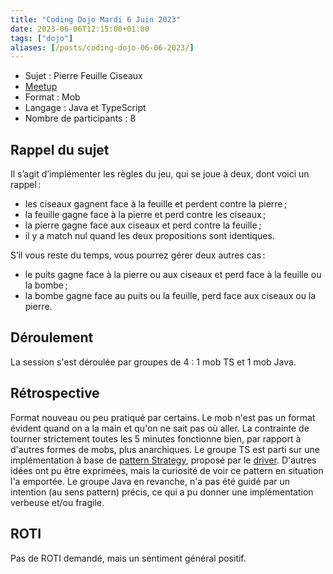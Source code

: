 ```yaml
---
title: "Coding Dojo Mardi 6 Juin 2023"
date: 2023-06-06T12:15:00+01:00
tags: ["dojo"]
aliases: [/posts/coding-dojo-06-06-2023/]
---
```


- Sujet : Pierre Feuille Ciseaux
- [Meetup](https://www.meetup.com/fr-FR/software-craftsmanship-lyon/events/293565557/)
- Format : Mob
- Langage : Java et TypeScript
- Nombre de participants : 8


## Rappel du sujet

Il s’agit d’implémenter les règles du jeu, qui se joue à deux, dont voici un rappel :

- les ciseaux gagnent face à la feuille et perdent contre la pierre ;
- la feuille gagne face à la pierre et perd contre les ciseaux ;
- la pierre gagne face aux ciseaux et perd contre la feuille ;
- il y a match nul quand les deux propositions sont identiques.

S’il vous reste du temps, vous pourrez gérer deux autres cas :

- le puits gagne face à la pierre ou aux ciseaux et perd face à la feuille ou la bombe ;
- la bombe gagne face au puits ou la feuille, perd face aux ciseaux ou la pierre.

## Déroulement

La session s'est déroulée par groupes de 4 : 1 mob TS et 1 mob Java.

## Rétrospective

Format nouveau ou peu pratiqué par certains.
Le mob n'est pas un format évident quand on a la main et qu'on ne sait pas où aller.
La contrainte de tourner strictement toutes les 5 minutes fonctionne bien, par rapport à d'autres formes de mobs, plus anarchiques.
Le groupe TS est parti sur une implémentation à base de [pattern Strategy](https://fr.wikipedia.org/wiki/Strat%C3%A9gie_(patron_de_conception)), proposé par le [driver](https://martinfowler.com/articles/on-pair-programming.html#DriverAndNavigator).
D'autres idées ont pu être exprimées, mais la curiosité de voir ce pattern en situation l'a emportée.
Le groupe Java en revanche, n'a pas été guidé par un intention (au sens pattern) précis, ce qui a pu donner une implémentation verbeuse et/ou fragile.

## ROTI

Pas de ROTI demandé, mais un sentiment général positif.